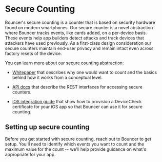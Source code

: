 # Secure Counting

Bouncer's secure counting is a counter that is based on security
hardware found on modern smartphones. Our secure counter is a novel
abstraction where Bouncer tracks events, like cards added, on a
per-device basis. These events help app builders detect attacks and
track devices that attackers have used previously. As a first-class
design consideration our secure counters maintain end-user privacy and
remain intact even across factory resets of the device.

You can learn more about our secure counting abstraction:

- [Whitepaper](secure_counting_whitepaper.pdf) that describes why one
  would want to count and the basics behind how it works from a
  conceptual level.

- [API docs](secure_counting_rest.md) that describe the REST
  interfaces for accessing secure counters.

- [iOS integration guide](secure_counting_ios.md) that show how to
  provision a DeviceCheck certificate for your iOS app so that Bouncer
  can use it for secure counting.

## Setting up secure counting

Before you get started with secure counting, reach out to Bouncer to
get setup. You'll need to identify which events you want to count and
the maximum value for the count -- we'll help provide guidance on
what's appropriate for your app.